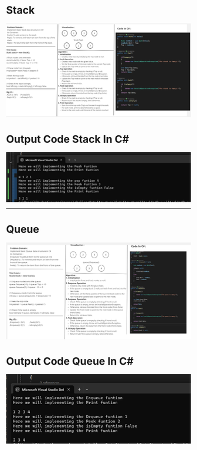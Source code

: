﻿

# Stack 

![Stack](./Images/stack_WhiteBoard.jpg)
# Output Code Stack In C# 
![Stack_Code](./Images/Stack_Output.png)

------

# Queue 

![Queue](./Images/Queue_WhiteBoard.jpg)
# Output Code Queue In C# 
![Queue_Code](./Images/Queue_Output.png)

